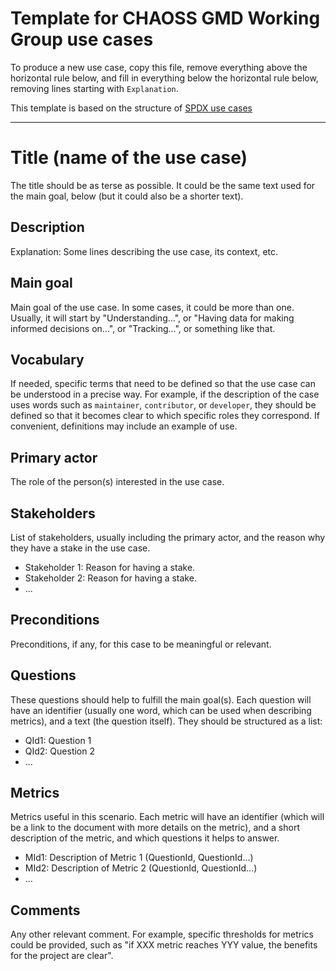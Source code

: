 # Template for CHAOSS GMD Working Group use cases

To produce a new use case, copy this file,
remove everything above the horizontal rule below,
and fill in everything below the horizontal rule below,
removing lines starting with `Explanation`.

This template is based on the structure of
[SPDX use cases](https://github.com/spdx/spdx-github/wiki/Use-Cases)

---

# Title (name of the use case)

The title should be as terse as possible. It could be the same text
used for the main goal, below (but it could also be a shorter text).

## Description

Explanation: Some lines describing the use case, its context, etc.

## Main goal

Main goal of the use case. In some cases, it could be more than one.
Usually, it will start by "Understanding...", or
"Having data for making informed decisions on...", or
"Tracking...", or something like that.

## Vocabulary

If needed, specific terms that need to be defined so that the use
case can be understood in a precise way.
For example, if the description of the case uses words such as
`maintainer`, `contributor`, or `developer`, they should be defined
so that it becomes clear to which specific roles they correspond.
If convenient, definitions may include an example of use.

## Primary actor

The role of the person(s) interested in the use case.

## Stakeholders

List of stakeholders, usually including the primary actor,
and the reason why they have a stake in the use case.

* Stakeholder 1: Reason for having a stake.
* Stakeholder 2: Reason for having a stake.
* ...

## Preconditions

Preconditions, if any, for this case to be meaningful or relevant.

## Questions

These questions should help to fulfill the main goal(s).
Each question will have an identifier (usually one word,
which can be used when describing metrics),
and a text (the question itself).
They should be structured as a list:

* QId1: Question 1
* QId2: Question 2
* ...

## Metrics

Metrics useful in this scenario.
Each metric will have an identifier (which will be a link
to the document with more details on the metric), and a short
description of the metric, and which questions it helps to answer.

* MId1: Description of Metric 1 (QuestionId, QuestionId...)
* MId2: Description of Metric 2 (QuestionId, QuestionId...)
* ...

## Comments

Any other relevant comment. For example, specific thresholds for metrics could be provided, such as "if XXX metric reaches YYY value, the benefits for the project are clear".

